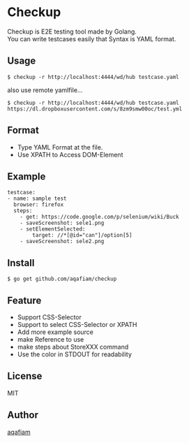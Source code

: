 # Checkup

Checkup is E2E testing tool made by Golang.  
You can write testcases easily that Syntax is YAML format.

## Usage

```
$ checkup -r http://localhost:4444/wd/hub testcase.yaml
```

also use remote yamlfile...
 
```
$ checkup -r http://localhost:4444/wd/hub testcase.yaml https://dl.dropboxusercontent.com/s/8zm9smw00oc/test.yml
```

## Format

- Type YAML Format at the file.
- Use XPATH to Access DOM-Element

## Example

```
testcase:
- name: sample test
  browser: firefox
  steps:
    - get: https://code.google.com/p/selenium/wiki/Buck
    - saveScreenshot: sele1.png
    - setElementSelected: 
        target: //*[@id="can"]/option[5]
    - saveScreenshot: sele2.png
```
 
## Install

```
$ go get github.com/aqafiam/checkup
```

## Feature

- Support CSS-Selector
- Support to select CSS-Selector or XPATH
- Add more example source
- make Reference to use
- make steps about StoreXXX command
- Use the color in STDOUT for readability

## License

MIT

## Author

[aqafiam](https://github.com/aqafiam)

